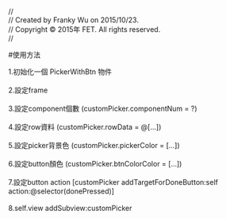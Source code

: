 //</br>
//  Created by Franky Wu on 2015/10/23.</br>
//  Copyright © 2015年 FET. All rights reserved.</br>
//</br>

#使用方法

1.初始化一個 PickerWithBtn 物件</br>  
2.設定frame</br>  
3.設定component個數 (customPicker.componentNum = ?)</br>  
4.設定row資料 (customPicker.rowData = @[...])</br>  
5.設定picker背景色 (customPicker.pickerColor = [...])</br>  
6.設定button顏色 (customPicker.btnColorColor = [...])</br>  
7.設定button action [customPicker addTargetForDoneButton:self action:@selector(donePressed)]</br>  
8.self.view addSubview:customPicker</br>  